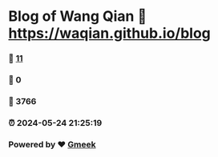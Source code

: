 # Blog of Wang Qian :link: https://waqian.github.io/blog 
### :page_facing_up: [11](https://waqian.github.io/blog/tag.html) 
### :speech_balloon: 0 
### :hibiscus: 3766 
### :alarm_clock: 2024-05-24 21:25:19 
### Powered by :heart: [Gmeek](https://github.com/Meekdai/Gmeek)
